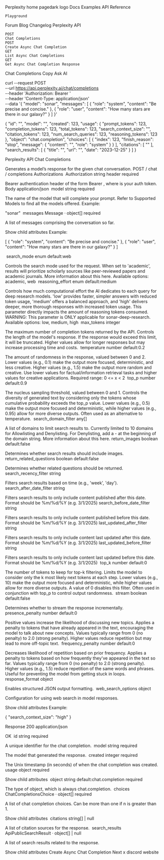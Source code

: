 Perplexity home pagedark logo
Docs
Examples
API Reference

    Playground

Forum
Blog
Changelog
Perplexity API

    POST
    Chat Completions
    POST
    Create Async Chat Completion
    GET
    List Async Chat Completions
    GET
    Get Async Chat Completion Response

Chat Completions
Copy
Ask AI

curl --request POST \
  --url https://api.perplexity.ai/chat/completions \
  --header 'Authorization: Bearer <token>' \
  --header 'Content-Type: application/json' \
  --data '{
  "model": "sonar",
  "messages": [
    {
      "role": "system",
      "content": "Be precise and concise."
    },
    {
      "role": "user",
      "content": "How many stars are there in our galaxy?"
    }
  ]
}'

{
  "id": "<string>",
  "model": "<string>",
  "created": 123,
  "usage": {
    "prompt_tokens": 123,
    "completion_tokens": 123,
    "total_tokens": 123,
    "search_context_size": "<string>",
    "citation_tokens": 123,
    "num_search_queries": 123,
    "reasoning_tokens": 123
  },
  "object": "chat.completion",
  "choices": [
    {
      "index": 123,
      "finish_reason": "stop",
      "message": {
        "content": "<string>",
        "role": "system"
      }
    }
  ],
  "citations": [
    "<string>"
  ],
  "search_results": [
    {
      "title": "<string>",
      "url": "<string>",
      "date": "2023-12-25"
    }
  ]
}

Perplexity API
Chat Completions

Generates a model’s response for the given chat conversation.
POST
/
chat
/
completions
Authorizations
​
Authorization
string
header
required

Bearer authentication header of the form Bearer <token>, where <token> is your auth token.
Body
application/json
​
model
string
required

The name of the model that will complete your prompt. Refer to Supported Models to find all the models offered.
Example:

"sonar"
​
messages
Message · object[]
required

A list of messages comprising the conversation so far.

Show child attributes
Example:

[
  {
    "role": "system",
    "content": "Be precise and concise."
  },
  {
    "role": "user",
    "content": "How many stars are there in our galaxy?"
  }
]

​
search_mode
enum<string>
default:web

Controls the search mode used for the request. When set to 'academic', results will prioritize scholarly sources like peer-reviewed papers and academic journals. More information about this here.
Available options: academic, 
web 
​
reasoning_effort
enum<string>
default:medium

Controls how much computational effort the AI dedicates to each query for deep research models. 'low' provides faster, simpler answers with reduced token usage, 'medium' offers a balanced approach, and 'high' delivers deeper, more thorough responses with increased token usage. This parameter directly impacts the amount of reasoning tokens consumed. WARNING: This parameter is ONLY applicable for sonar-deep-research.
Available options: low, 
medium, 
high 
​
max_tokens
integer

The maximum number of completion tokens returned by the API. Controls the length of the model's response. If the response would exceed this limit, it will be truncated. Higher values allow for longer responses but may increase processing time and costs.
​
temperature
number
default:0.2

The amount of randomness in the response, valued between 0 and 2. Lower values (e.g., 0.1) make the output more focused, deterministic, and less creative. Higher values (e.g., 1.5) make the output more random and creative. Use lower values for factual/information retrieval tasks and higher values for creative applications.
Required range: 0 <= x < 2
​
top_p
number
default:0.9

The nucleus sampling threshold, valued between 0 and 1. Controls the diversity of generated text by considering only the tokens whose cumulative probability exceeds the top_p value. Lower values (e.g., 0.5) make the output more focused and deterministic, while higher values (e.g., 0.95) allow for more diverse outputs. Often used as an alternative to temperature.
​
search_domain_filter
any[]

A list of domains to limit search results to. Currently limited to 10 domains for Allowlisting and Denylisting. For Denylisting, add a - at the beginning of the domain string. More information about this here.
​
return_images
boolean
default:false

Determines whether search results should include images.
​
return_related_questions
boolean
default:false

Determines whether related questions should be returned.
​
search_recency_filter
string

Filters search results based on time (e.g., 'week', 'day').
​
search_after_date_filter
string

Filters search results to only include content published after this date. Format should be %m/%d/%Y (e.g. 3/1/2025)
​
search_before_date_filter
string

Filters search results to only include content published before this date. Format should be %m/%d/%Y (e.g. 3/1/2025)
​
last_updated_after_filter
string

Filters search results to only include content last updated after this date. Format should be %m/%d/%Y (e.g. 3/1/2025)
​
last_updated_before_filter
string

Filters search results to only include content last updated before this date. Format should be %m/%d/%Y (e.g. 3/1/2025)
​
top_k
number
default:0

The number of tokens to keep for top-k filtering. Limits the model to consider only the k most likely next tokens at each step. Lower values (e.g., 10) make the output more focused and deterministic, while higher values allow for more diverse outputs. A value of 0 disables this filter. Often used in conjunction with top_p to control output randomness.
​
stream
boolean
default:false

Determines whether to stream the response incrementally.
​
presence_penalty
number
default:0

Positive values increase the likelihood of discussing new topics. Applies a penalty to tokens that have already appeared in the text, encouraging the model to talk about new concepts. Values typically range from 0 (no penalty) to 2.0 (strong penalty). Higher values reduce repetition but may lead to more off-topic text.
​
frequency_penalty
number
default:0

Decreases likelihood of repetition based on prior frequency. Applies a penalty to tokens based on how frequently they've appeared in the text so far. Values typically range from 0 (no penalty) to 2.0 (strong penalty). Higher values (e.g., 1.5) reduce repetition of the same words and phrases. Useful for preventing the model from getting stuck in loops.
​
response_format
object

Enables structured JSON output formatting.
​
web_search_options
object

Configuration for using web search in model responses.

Show child attributes
Example:

{ "search_context_size": "high" }

Response
200
application/json

OK
​
id
string
required

A unique identifier for the chat completion.
​
model
string
required

The model that generated the response.
​
created
integer
required

The Unix timestamp (in seconds) of when the chat completion was created.
​
usage
object
required

Show child attributes
​
object
string
default:chat.completion
required

The type of object, which is always chat.completion.
​
choices
ChatCompletionsChoice · object[]
required

A list of chat completion choices. Can be more than one if n is greater than 1.

Show child attributes
​
citations
string[] | null

A list of citation sources for the response.
​
search_results
ApiPublicSearchResult · object[] | null

A list of search results related to the response.

Show child attributes
Create Async Chat Completion
Next
x
discord
website
